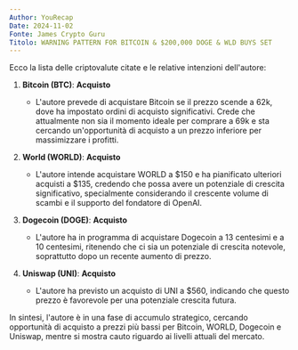 ```yaml
---
Author: YouRecap
Date: 2024-11-02
Fonte: James Crypto Guru
Titolo: WARNING PATTERN FOR BITCOIN & $200,000 DOGE & WLD BUYS SET
---
```


Ecco la lista delle criptovalute citate e le relative intenzioni dell'autore:

1. **Bitcoin (BTC)**: **Acquisto**
   - L'autore prevede di acquistare Bitcoin se il prezzo scende a 62k, dove ha impostato ordini di acquisto significativi. Crede che attualmente non sia il momento ideale per comprare a 69k e sta cercando un'opportunità di acquisto a un prezzo inferiore per massimizzare i profitti.

2. **World (WORLD)**: **Acquisto**
   - L'autore intende acquistare WORLD a $150 e ha pianificato ulteriori acquisti a $135, credendo che possa avere un potenziale di crescita significativo, specialmente considerando il crescente volume di scambi e il supporto del fondatore di OpenAI.

3. **Dogecoin (DOGE)**: **Acquisto**
   - L'autore ha in programma di acquistare Dogecoin a 13 centesimi e a 10 centesimi, ritenendo che ci sia un potenziale di crescita notevole, soprattutto dopo un recente aumento di prezzo.

4. **Uniswap (UNI)**: **Acquisto**
   - L'autore ha previsto un acquisto di UNI a $560, indicando che questo prezzo è favorevole per una potenziale crescita futura.

In sintesi, l'autore è in una fase di accumulo strategico, cercando opportunità di acquisto a prezzi più bassi per Bitcoin, WORLD, Dogecoin e Uniswap, mentre si mostra cauto riguardo ai livelli attuali del mercato.
